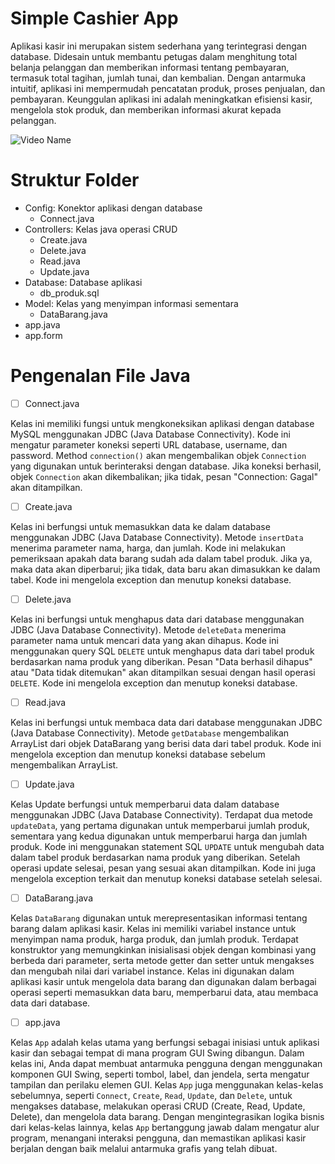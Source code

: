 
# Simple Cashier App
Aplikasi kasir ini merupakan sistem sederhana yang terintegrasi dengan database. Didesain untuk membantu petugas dalam menghitung total belanja pelanggan dan memberikan informasi tentang pembayaran, termasuk total tagihan, jumlah tunai, dan kembalian. Dengan antarmuka intuitif, aplikasi ini mempermudah pencatatan produk, proses penjualan, dan pembayaran. Keunggulan aplikasi ini adalah meningkatkan efisiensi kasir, mengelola stok produk, dan memberikan informasi akurat kepada pelanggan.

![Video Name](https://youtu.be/oVXF4JxQjHY)

# Struktur Folder 
- Config: Konektor aplikasi dengan database
	- Connect.java  
- Controllers: Kelas java operasi CRUD
	 - Create.java
	 - Delete.java
	 - Read.java
	 - Update.java
- Database: Database aplikasi
	- db_produk.sql
- Model: Kelas yang menyimpan informasi sementara
	- DataBarang.java
- app.java
- app.form
# Pengenalan File Java
 - [ ] Connect.java
       
Kelas ini memiliki fungsi untuk mengkoneksikan aplikasi dengan database MySQL menggunakan JDBC (Java Database Connectivity). Kode ini mengatur parameter koneksi seperti URL database, username, dan password. Method  `connection()` akan mengembalikan objek `Connection` yang digunakan untuk berinteraksi dengan database. Jika koneksi berhasil, objek `Connection` akan dikembalikan; jika tidak, pesan "Connection: Gagal" akan ditampilkan.

 -   [ ] Create.java
         
Kelas ini berfungsi untuk memasukkan data ke dalam database menggunakan JDBC (Java Database Connectivity). Metode `insertData` menerima parameter nama, harga, dan jumlah. Kode ini melakukan pemeriksaan apakah data barang sudah ada dalam tabel produk. Jika ya, maka data akan diperbarui; jika tidak, data baru akan dimasukkan ke dalam tabel. Kode ini mengelola exception dan menutup koneksi database.

 -   [ ] Delete.java
         
 Kelas ini berfungsi untuk menghapus data dari database menggunakan JDBC (Java Database Connectivity). Metode `deleteData` menerima parameter nama untuk mencari data yang akan dihapus. Kode ini menggunakan query SQL `DELETE` untuk menghapus data dari tabel produk berdasarkan nama produk yang diberikan. Pesan "Data berhasil dihapus" atau "Data tidak ditemukan" akan ditampilkan sesuai dengan hasil operasi `DELETE`. Kode ini mengelola exception dan menutup koneksi database.
  -   [ ] Read.java
          
Kelas ini berfungsi untuk membaca data dari database menggunakan JDBC (Java Database Connectivity). Metode `getDatabase` mengembalikan ArrayList dari objek DataBarang yang berisi data dari tabel produk. Kode ini mengelola exception dan menutup koneksi database sebelum mengembalikan ArrayList.
  -   [ ] Update.java

  Kelas Update berfungsi untuk memperbarui data dalam database menggunakan JDBC (Java Database Connectivity). Terdapat dua metode `updateData`, yang pertama digunakan untuk memperbarui jumlah produk, sementara yang kedua digunakan untuk memperbarui harga dan jumlah produk. Kode ini menggunakan statement SQL `UPDATE` untuk mengubah data dalam tabel produk berdasarkan nama produk yang diberikan. Setelah operasi update selesai, pesan yang sesuai akan ditampilkan. Kode ini juga mengelola exception terkait dan menutup koneksi database setelah selesai.
   -   [ ] DataBarang.java
           
  Kelas `DataBarang` digunakan untuk merepresentasikan informasi tentang barang dalam aplikasi kasir. Kelas ini memiliki variabel instance untuk menyimpan nama produk, harga produk, dan jumlah produk. Terdapat konstruktor yang memungkinkan inisialisasi objek dengan kombinasi yang berbeda dari parameter, serta metode getter dan setter untuk mengakses dan mengubah nilai dari variabel instance. Kelas ini digunakan dalam aplikasi kasir untuk mengelola data barang dan digunakan dalam berbagai operasi seperti memasukkan data baru, memperbarui data, atau membaca data dari database.
		
  -   [ ] app.java
  
  Kelas `App` adalah kelas utama yang berfungsi sebagai inisiasi untuk aplikasi kasir dan sebagai tempat di mana program GUI Swing dibangun. Dalam kelas ini, Anda dapat membuat antarmuka pengguna dengan menggunakan komponen GUI Swing, seperti tombol, label, dan jendela, serta mengatur tampilan dan perilaku elemen GUI. Kelas `App` juga menggunakan kelas-kelas sebelumnya, seperti `Connect`, `Create`, `Read`, `Update`, dan `Delete`, untuk mengakses database, melakukan operasi CRUD (Create, Read, Update, Delete), dan mengelola data barang. Dengan mengintegrasikan logika bisnis dari kelas-kelas lainnya, kelas `App` bertanggung jawab dalam mengatur alur program, menangani interaksi pengguna, dan memastikan aplikasi kasir berjalan dengan baik melalui antarmuka grafis yang telah dibuat.
      
    
